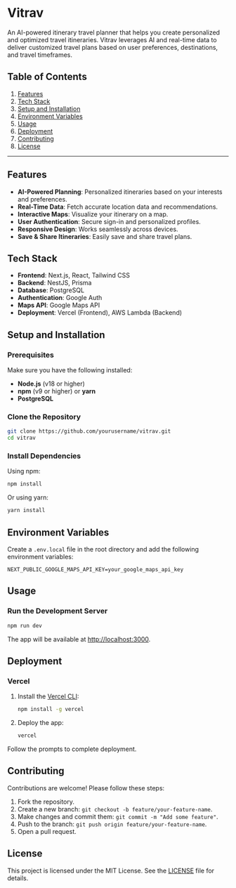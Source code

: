 # Vitrav

An AI-powered itinerary travel planner that helps you create personalized and optimized travel itineraries. Vitrav leverages AI and real-time data to deliver customized travel plans based on user preferences, destinations, and travel timeframes.

## Table of Contents

1. [Features](#features)
2. [Tech Stack](#tech-stack)
3. [Setup and Installation](#setup-and-installation)
4. [Environment Variables](#environment-variables)
5. [Usage](#usage)
6. [Deployment](#deployment)
7. [Contributing](#contributing)
8. [License](#license)

---

## Features

- **AI-Powered Planning**: Personalized itineraries based on your interests and preferences.
- **Real-Time Data**: Fetch accurate location data and recommendations.
- **Interactive Maps**: Visualize your itinerary on a map.
- **User Authentication**: Secure sign-in and personalized profiles.
- **Responsive Design**: Works seamlessly across devices.
- **Save & Share Itineraries**: Easily save and share travel plans.

## Tech Stack

- **Frontend**: Next.js, React, Tailwind CSS
- **Backend**: NestJS, Prisma
- **Database**: PostgreSQL
- **Authentication**: Google Auth
- **Maps API**: Google Maps API
- **Deployment**: Vercel (Frontend), AWS Lambda (Backend)

## Setup and Installation

### Prerequisites

Make sure you have the following installed:

- **Node.js** (v18 or higher)
- **npm** (v9 or higher) or **yarn**
- **PostgreSQL**

### Clone the Repository

```bash
git clone https://github.com/yourusername/vitrav.git
cd vitrav
```

### Install Dependencies

Using npm:

```bash
npm install
```

Or using yarn:

```bash
yarn install
```

## Environment Variables

Create a `.env.local` file in the root directory and add the following environment variables:

```plaintext
NEXT_PUBLIC_GOOGLE_MAPS_API_KEY=your_google_maps_api_key

```

## Usage

### Run the Development Server

```bash
npm run dev
```

The app will be available at [http://localhost:3000](http://localhost:3000).

## Deployment

### Vercel

1. Install the [Vercel CLI](https://vercel.com/docs/cli):
   ```bash
   npm install -g vercel
   ```
2. Deploy the app:
   ```bash
   vercel
   ```

Follow the prompts to complete deployment.

## Contributing

Contributions are welcome! Please follow these steps:

1. Fork the repository.
2. Create a new branch: `git checkout -b feature/your-feature-name`.
3. Make changes and commit them: `git commit -m "Add some feature"`.
4. Push to the branch: `git push origin feature/your-feature-name`.
5. Open a pull request.

## License

This project is licensed under the MIT License. See the [LICENSE](LICENSE) file for details.

